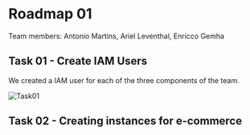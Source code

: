 # Roadmap 01

Team members: Antonio Martins, Ariel Leventhal, Enricco Gemha

## Task 01 - Create IAM Users

We created a IAM user for each of the three components of the team.

![Task01](./docs/img/Task01.png)

## Task 02 - Creating instances for e-commerce


